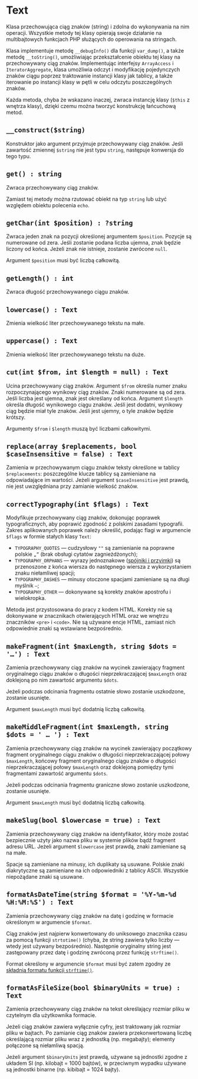 Text
===

Klasa przechowująca ciąg znaków (string) i zdolna do wykonywania na nim operacji. Wszystkie metody tej klasy opierają swoje działanie na multibajtowych funkcjach PHP służących do operowania na stringach.

Klasa implementuje metodę `__debugInfo()` dla funkcji `var_dump()`, a także metodę `__toString()`, umożliwiając przekształcenie obiektu tej klasy na przechowywany ciąg znaków. Implementując interfejsy `ArrayAccess` i `IteratorAggregate`, klasa umożliwia odczyt i modyfikację pojedynczych znaków ciągu poprzez traktowanie instancji klasy jak tablicy, a także iterowanie po instancji klasy w pętli w celu odczytu poszczególnych znaków.

Każda metoda, chyba że wskazano inaczej, zwraca instancję klasy (`$this` z wnętrza klasy), dzięki czemu można tworzyć konstrukcję łańcuchową metod.

## `__construct($string)`

Konstruktor jako argument przyjmuje przechowywany ciąg znaków. Jeśli zawartość zmiennej `$string` nie jest typu `string`, następuje konwersja do tego typu.

## `get() : string`

Zwraca przechowywany ciąg znaków.

Zamiast tej metody można rzutować obiekt na typ `string` lub użyć względem obiektu polecenia `echo`.

## `getChar(int $position) : ?string`

Zwraca jeden znak na pozycji określonej argumentem `$position`. Pozycje są numerowane od zera. Jeśli zostanie podana liczba ujemna, znak będzie liczony od końca. Jeżeli znak nie istnieje, zostanie zwrócone `null`.

Argument `$position` musi być liczbą całkowitą.

## `getLength() : int`

Zwraca długość przechowywanego ciągu znaków.

## `lowercase() : Text`

Zmienia wielkość liter przechowywanego tekstu na małe.

## `uppercase() : Text`

Zmienia wielkość liter przechowywanego tekstu na duże.

## `cut(int $from, int $length = null) : Text`

Ucina przechowywany ciąg znaków. Argument `$from` określa numer znaku rozpoczynającego wynikowy ciąg znaków. Znaki numerowane są od zera. Jeśli liczba jest ujemna, znak jest określany od końca. Argument `$length` określa długość wynikowego ciągu znaków. Jeśli jest dodatni, wynikowy ciąg będzie miał tyle znaków. Jeśli jest ujemny, o tyle znaków będzie krótszy.

Argumenty `$from` i `$length` muszą być liczbami całkowitymi.

## `replace(array $replacements, bool $caseInsensitive = false) : Text`

Zamienia w przechowywanym ciągu znaków teksty określone w tablicy `$replacements`: poszczególne klucze tablicy są zamieniane na odpowiadające im wartości. Jeżeli argument `$caseInsensitive` jest prawdą, nie jest uwzględniana przy zamianie wielkość znaków.

## `correctTypography(int $flags) : Text`

Modyfikuje przechowywany ciąg znaków, dokonując poprawek typograficznych, aby poprawić zgodność z polskimi zasadami typografii. Zakres aplikowanych poprawek należy określić, podając flagi w argumencie `$flags` w formie stałych klasy `Text`:

* `TYPOGRAPHY_QUOTES` — cudzysłowy `""` są zamienianie na poprawne polskie `„”` (brak obsługi cytatów zagnieżdżonych);
* `TYPOGRAPHY_ORPHANS` — wyrazy jednoznakowe ([spójniki i przyimki](https://pl.wikipedia.org/wiki/Sierotka_(typografia)#Przykłady)) są przenoszone z końca wiersza do następnego wiersza z wykorzystaniem znaku niełamliwej spacji;
* `TYPOGRAPHY_DASHES` — minusy otoczone spacjami zamieniane są na długi myślnik `—`;
* `TYPOGRAPHY_OTHER` — dokonywane są korekty znaków apostrofu i wielokropka.

Metoda jest przystosowana do pracy z kodem HTML. Korekty nie są dokonywane w znacznikach otwierających HTML oraz we wnętrzu znaczników `<pre>` i `<code>`. Nie są używane encje HTML, zamiast nich odpowiednie znaki są wstawiane bezpośrednio.

## `makeFragment(int $maxLength, string $dots = '…') : Text`

Zamienia przechowywany ciąg znaków na wycinek zawierający fragment oryginalnego ciągu znaków o długości nieprzekraczającej `$maxLength` oraz doklejoną po nim zawartość argumentu `$dots`.

Jeżeli podczas odcinania fragmentu ostatnie słowo zostanie uszkodzone, zostanie usunięte.

Argument `$maxLength` musi być dodatnią liczbą całkowitą.

## `makeMiddleFragment(int $maxLength, string $dots = ' … ') : Text`

Zamienia przechowywany ciąg znaków na wycinek zawierający początkowy fragment oryginalnego ciągu znaków o długości nieprzekraczającej połowy `$maxLength`, końcowy fragment oryginalnego ciągu znaków o długości nieprzekraczającej połowy `$maxLength` oraz doklejoną pomiędzy tymi fragmentami zawartość argumentu `$dots`.

Jeżeli podczas odcinania fragmentu graniczne słowo zostanie uszkodzone, zostanie usunięte.

Argument `$maxLength` musi być dodatnią liczbą całkowitą.

## `makeSlug(bool $lowercase = true) : Text`

Zamienia przechowywany ciąg znaków na identyfikator, który może zostać bezpiecznie użyty jako nazwa pliku w systemie plików bądź fragment adresu URL. Jeżeli argument `$lowercase` jest prawdą, znaki zamieniane są na małe.

Spacje są zamieniane na minusy, ich duplikaty są usuwane. Polskie znaki diakrytyczne są zamieniane na ich odpowiedniki z tablicy ASCII. Wszystkie niepożądane znaki są usuwane.

## `formatAsDateTime(string $format = '%Y-%m-%d %H:%M:%S') : Text`

Zamienia przechowywany ciąg znaków na datę i godzinę w formacie określonym w argumencie `$format`.

Ciąg znaków jest najpierw konwertowany do uniksowego znacznika czasu za pomocą funkcji `strtotime()` (chyba, że string zawiera tylko liczby — wtedy jest używany bezpośrednio). Następnie oryginalny string jest zastępowany przez datę i godzinę zwróconą przez funkcję `strftime()`.

Format określony w argumencie `$format` musi być zatem zgodny ze [składnią formatu funkcji `strftime()`](http://php.net/manual/en/function.strftime.php#refsect1-function.strftime-parameters).

## `formatAsFileSize(bool $binaryUnits = true) : Text`

Zamienia przechowywany ciąg znaków na tekst określający rozmiar pliku w czytelnym dla użytkownika formacie.

Jeżeli ciąg znaków zawiera wyłącznie cyfry, jest traktowany jak rozmiar pliku w bajtach. Po zamianie ciąg znaków zawiera przekonwertowaną liczbę określającą rozmiar pliku wraz z jednostką (np. megabajty); elementy połączone są niełamliwą spacją.

Jeżeli argument `$binaryUnits` jest prawdą, używane są jednostki zgodne z układem SI (np. kilobajt = 1000 bajtów), w przeciwnym wypadku używane są jednostki binarne (np. kibibajt = 1024 bajty).